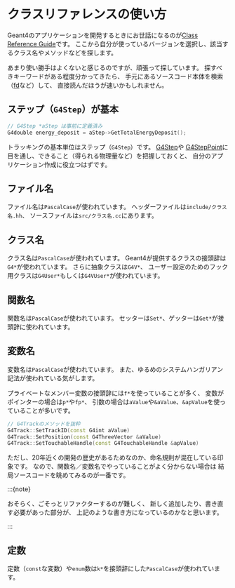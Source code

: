 # クラスリファレンスの使い方

Geant4のアプリケーションを開発するときにお世話になるのが[Class Reference Guide](https://geant4.kek.jp/Reference/)です。
ここから自分が使っているバージョンを選択し、該当するクラス名やメソッドなどを探します。

あまり使い勝手はよくないと感じるのですが、頑張って探しています。
探すべきキーワードがある程度分かってきたら、
手元にあるソースコード本体を検索（[fd](../command/command-fd.md)など）して、
直接読んだほうが速いかもしれません。

## ステップ（``G4Step``）が基本

```cpp
// G4Step *aStep は事前に定義済み
G4double energy_deposit = aStep->GetTotalEnergyDeposit();
```

トラッキングの基本単位はステップ（``G4Step``）です。
[G4Step](https://geant4.kek.jp/Reference/11.2.0/classG4Step.html)や
[G4StepPoint](https://geant4.kek.jp/Reference/11.2.0/classG4StepPoint.html)に
目を通し、できること（得られる物理量など）を把握しておくと、
自分のアプリケーション作成に役立つはずです。

## ファイル名

ファイル名は``PascalCase``が使われています。
ヘッダーファイルは``include/クラス名.hh``、
ソースファイルは``src/クラス名.cc``にあります。

## クラス名

クラス名は``PascalCase``が使われています。
Geant4が提供するクラスの接頭辞は``G4*``が使われています。
さらに抽象クラスは``G4V*``、
ユーザー設定のためのフック用クラスは``G4User*``もしくは``G4VUser*``が使われています。

## 関数名

関数名は``PascalCase``が使われています。
セッターは``Set*``、ゲッターは``Get*``が接頭辞に使われています。

## 変数名

変数名は``PascalCase``が使われています。
また、ゆるめのシステムハンガリアン記法が使われている気がします。

プライベートなメンバー変数の接頭辞には``f*``を使っていることが多く、
変数がポインターの場合は``p*``や``fp*``、
引数の場合は``aValue``や``&aValue``、``&apValue``を使っていることが多いです。

```cpp
// G4Trackのメソッドを抜粋
G4Track::SetTrackID(const G4int aValue)
G4Track::SetPosition(const G4ThreeVector &aValue)
G4Track::SetTouchableHandle(const G4TouchableHandle &apValue)
```

ただし、20年近くの開発の歴史があるためなのか、命名規則が混在している印象です。
なので、関数名／変数名でやっていることがよく分からない場合は
結局ソースコードを眺めてみるのが一番です。

:::{note}

おそらく、ごそっとリファクターするのが難しく、
新しく追加したり、書き直す必要があった部分が、
上記のような書き方になっているのかなと思います。

:::

## 定数

定数（``const``な変数）や``enum``数は``k*``を接頭辞にした``PascalCase``が使われています。


